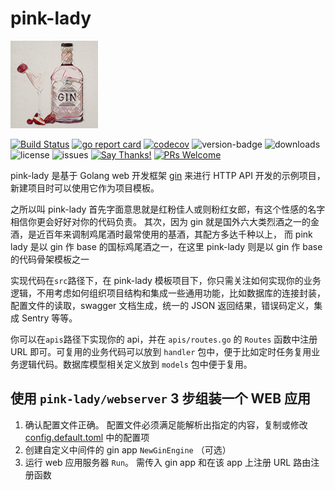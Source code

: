 # pink-lady

![proj-icon](./misc/logo.png)

[![Build Status](https://travis-ci.org/axiaoxin/pink-lady.svg?branch=master)](https://travis-ci.org/axiaoxin/pink-lady)
[![go report card](https://goreportcard.com/badge/github.com/axiaoxin/pink-lady)](https://goreportcard.com/report/github.com/axiaoxin/pink-lady)
[![codecov](https://codecov.io/gh/axiaoxin/pink-lady/branch/master/graph/badge.svg)](https://codecov.io/gh/axiaoxin/pink-lady)
![version-badge](https://img.shields.io/github/release/axiaoxin/pink-lady.svg)
![downloads](https://img.shields.io/github/downloads/axiaoxin/pink-lady/total.svg)
![license](https://img.shields.io/github/license/axiaoxin/pink-lady.svg)
![issues](https://img.shields.io/github/issues/axiaoxin/pink-lady.svg)
[![Say Thanks!](https://img.shields.io/badge/Say%20Thanks-!-1EAEDB.svg)](https://saythanks.io/to/axiaoxin)
[![PRs Welcome](https://img.shields.io/badge/PRs-welcome-brightgreen.svg)](https://github.com/axiaoxin/pink-lady/pulls)

pink-lady 是基于 Golang web 开发框架 [gin](https://github.com/gin-gonic/gin)
来进行 HTTP API 开发的示例项目，新建项目时可以使用它作为项目模板。

之所以叫 pink-lady 首先字面意思就是红粉佳人或则粉红女郎，有这个性感的名字相信你更会好好对你的代码负责。
其次，因为 gin 就是国外六大类烈酒之一的金酒，是近百年来调制鸡尾酒时最常使用的基酒，其配方多达千种以上，
而 pink lady 是以 gin 作 base 的国标鸡尾酒之一，在这里 pink-lady 则是以 gin 作 base 的代码骨架模板之一

实现代码在`src`路径下，在 pink-lady 模板项目下，你只需关注如何实现你的业务逻辑，不用考虑如何组织项目结构和集成一些通用功能，比如数据库的连接封装，配置文件的读取，swagger 文档生成，统一的 JSON 返回结果，错误码定义，集成 Sentry 等等。

你可以在`apis`路径下实现你的 api，并在 `apis/routes.go` 的 `Routes` 函数中注册 URL 即可。可复用的业务代码可以放到 `handler` 包中，便于比如定时任务复用业务逻辑代码。数据库模型相关定义放到 `models` 包中便于复用。

## 使用 `pink-lady/webserver` 3 步组装一个 WEB 应用

1. 确认配置文件正确。
   配置文件必须满足能解析出指定的内容，复制或修改 [config.default.toml](./src/config.default.toml) 中的配置项
2. 创建自定义中间件的 gin app `NewGinEngine` （可选）
3. 运行 web 应用服务器 `Run`。
   需传入 gin app 和在该 app 上注册 URL 路由注册函数
